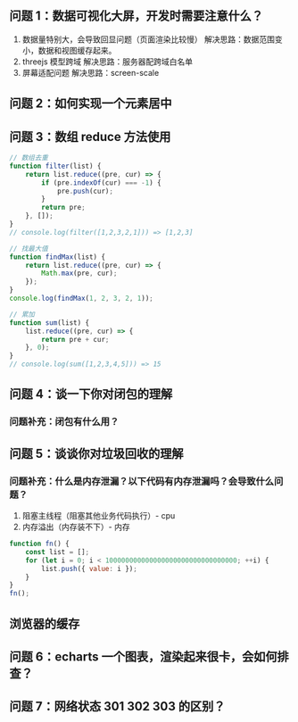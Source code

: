 ## 问题 1：数据可视化大屏，开发时需要注意什么？

1. 数据量特别大，会导致回显问题（页面渲染比较慢）
   解决思路：数据范围变小，数据和视图缓存起来。
2. threejs 模型跨域
   解决思路：服务器配跨域白名单
3. 屏幕适配问题
   解决思路：screen-scale

## 问题 2：如何实现一个元素居中

## 问题 3：数组 reduce 方法使用

```js
// 数组去重
function filter(list) {
    return list.reduce((pre, cur) => {
        if (pre.indexOf(cur) === -1) {
            pre.push(cur);
        }
        return pre;
    }, []);
}
// console.log(filter([1,2,3,2,1])) => [1,2,3]

// 找最大值
function findMax(list) {
    return list.reduce((pre, cur) => {
        Math.max(pre, cur);
    });
}
console.log(findMax(1, 2, 3, 2, 1));

// 累加
function sum(list) {
    list.reduce((pre, cur) => {
        return pre + cur;
    }, 0);
}
// console.log(sum([1,2,3,4,5])) => 15
```

## 问题 4：谈一下你对闭包的理解

### 问题补充：闭包有什么用？

## 问题 5：谈谈你对垃圾回收的理解

### 问题补充：什么是内存泄漏？以下代码有内存泄漏吗？会导致什么问题？

1. 阻塞主线程（阻塞其他业务代码执行）- cpu
2. 内存溢出（内存装不下）- 内存

```js
function fn() {
    const list = [];
    for (let i = 0; i < 100000000000000000000000000000000; ++i) {
        list.push({ value: i });
    }
}
fn();
```

## 浏览器的缓存

## 问题 6：echarts 一个图表，渲染起来很卡，会如何排查？

## 问题 7：网络状态 301 302 303 的区别？
